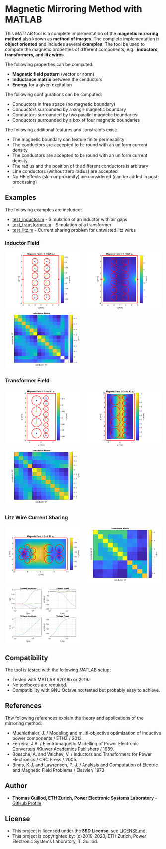 # Magnetic Mirroring Method with MATLAB

This *MATLAB* tool is a complete implementation of the **magnetic mirroring method** also known as **method of images**.
The complete implementation is **object oriented** and includes several **examples**.
The tool be used to compute the magnetic properties of different components, e.g., **inductors, transformers, and litz wires**.

The following properties can be computed:
* **Magnetic field pattern** (vector or norm)
* **Inductance matrix** between the conductors
* **Energy** for a given excitation
 
The following configurations can be computed:
* Conductors in free space (no magnetic boundary)
* Conductors surrounded by a single magnetic boundary
* Conductors surrounded by two parallel magnetic boundaries
* Conductors surrounded by a box of four magnetic boundaries

The following additional features and constraints exist:
* The magnetic boundary can feature finite permeability
* The conductors are accepted to be round with an uniform current density
* The conductors are accepted to be round with an uniform current density.
* The radius and the position of the different conductors is arbitrary
* Line conductors (without zero radius) are accepted
* No HF effects (skin or proximity) are considered (can be added in post-processing)

## Examples

The following examples are included:
* [test_inductor.m](test_inductor.m) - Simulation of an inductor with air gaps
* [test_transformer.m](test_transformer.m) - Simulation of a transformer
* [test_litz.m](test_litz.m) - Current sharing problem for untwisted litz wires

### Inductor Field

<p float="middle">
    <img src="readme_img/inductor_conductor.png" width="250">
    <img src="readme_img/inductor_field.png" width="250">
    <img src="readme_img/inductor_matrix.png" width="250">
</p>

### Transformer Field

<p float="middle">
    <img src="readme_img/transformer_conductor.png" width="250">
    <img src="readme_img/transformer_field.png" width="250">
    <img src="readme_img/transformer_matrix.png" width="250">
</p>

### Litz Wire Current Sharing

<p float="middle">
    <img src="readme_img/litz_field.png" width="250">
    <img src="readme_img/litz_matrix.png" width="250">
    <img src="readme_img/litz_sharing.png" width="250">
</p>

## Compatibility

The tool is tested with the following MATLAB setup:
* Tested with MATLAB R2018b or 2019a
* No toolboxes are required.
* Compatibility with GNU Octave not tested but probably easy to achieve.

## References

Thw following references explain the theory and applications of the mirroring method:
* Muehlethaler, J. / Modeling and multi-objective optimization of inductive power components / ETHZ / 2012
* Ferreira, J.A. / Electromagnetic Modelling of Power Electronic Converters /Kluwer Academics Publishers / 1989.
* Bossche, A. and Valchev, V. / Inductors and Transformers for Power Electronics / CRC Press / 2005.
* Binns, K.J. and Lawrenson, P. J. / Analysis and Computation of Electric and Magnetic Field Problems / Elsevier/ 1973

## Author

* **Thomas Guillod, ETH Zurich, Power Electronic Systems Laboratory** - [GitHub Profile](https://github.com/otvam)

## License

* This project is licensed under the **BSD License**, see [LICENSE.md](LICENSE.md).
* This project is copyrighted by: (c) 2019-2020, ETH Zurich, Power Electronic Systems Laboratory, T. Guillod.
